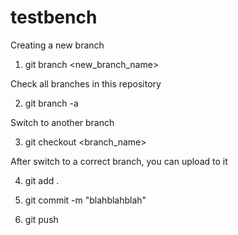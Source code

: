 # testbench

Creating a new branch
1. git branch <new_branch_name>


Check all branches in this repository

2. git branch -a

Switch to another branch

3. git checkout <branch_name>


After switch to a correct branch, you can upload to it

4. git add .

5. git commit -m "blahblahblah"

6. git push

